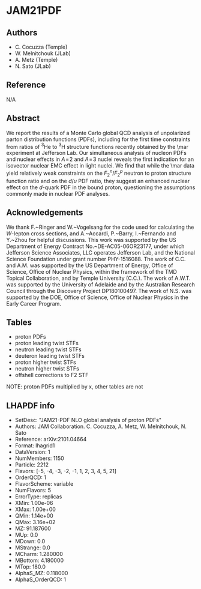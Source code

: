 # JAM21PDF

## Authors

- C. Cocuzza (Temple)
- W. Melnitchouk (JLab)
- A. Metz (Temple)
- N. Sato (JLab)

## Reference

N/A

## Abstract

We report the results of a Monte Carlo global QCD analysis of unpolarized parton distribution functions (PDFs), including for the first time constraints from ratios of $^3$He to $^3$H structure functions recently obtained by the \mar experiment at Jefferson Lab.
Our simultaneous analysis of nucleon PDFs and nuclear effects in $A\!=\!2$ and $A\!=\!3$ nuclei reveals the first indication for an isovector nuclear EMC effect in light nuclei.
We find that while the \mar data yield relatively weak constraints on the $F_2^n/F_2^p$ neutron to proton structure function ratio and on the $d/u$ PDF ratio, they suggest an enhanced nuclear effect on the $d$-quark PDF in the bound proton, questioning the assumptions commonly made in nuclear PDF analyses.

## Acknowledgements

We thank F.~Ringer and W.~Vogelsang for the code used for calculating the $W$-lepton cross sections, and A.~Accardi, P.~Barry, I.~Fernando and Y.~Zhou for helpful discussions.
This work was supported by the US Department of Energy Contract No.~DE-AC05-06OR23177, under which Jefferson Science Associates, LLC operates Jefferson Lab, and the National Science Foundation under grant number PHY-1516088.
The work of C.C. and A.M. was supported by the US Department of Energy, Office of Science, Office of Nuclear Physics, within the framework of the TMD Topical Collaboration, and by Temple University (C.C.).
The work of A.W.T. was supported by the University of Adelaide and by the Australian Research Council through the Discovery Project DP180100497.
The work of N.S. was supported by the DOE, Office of Science, Office of Nuclear Physics in the Early Career Program.

## Tables

- proton PDFs
- proton leading twist STFs
- neutron leading twist STFs
- deuteron leading twist STFs
- proton higher twist STFs
- neutron higher twist STFs
- offshell corrections to F2 STF

NOTE: proton PDFs multiplied by x, other tables are not

## LHAPDF info

- SetDesc:         "JAM21-PDF NLO global analysis of proton PDFs"
- Authors:         JAM Collaboration. C. Cocuzza, A. Metz, W. Melnitchouk, N. Sato
- Reference:       arXiv:2101.04664
- Format:          lhagrid1
- DataVersion:     1
- NumMembers:      1150
- Particle:        2212
- Flavors:         [-5, -4, -3, -2, -1, 1, 2, 3, 4, 5, 21]
- OrderQCD:        1
- FlavorScheme:    variable
- NumFlavors:      5
- ErrorType:       replicas
- XMin:            1.00e-06
- XMax:            1.00e+00
- QMin:            1.14e+00
- QMax:            3.16e+02
- MZ:              91.187600
- MUp:             0.0
- MDown:           0.0
- MStrange:        0.0
- MCharm:          1.280000
- MBottom:         4.180000
- MTop:            180.0
- AlphaS_MZ:       0.118000
- AlphaS_OrderQCD: 1
